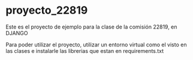 # proyecto_22819
Este es el proyecto de ejemplo para la clase de la comisión 22819, en DJANGO

Para poder utilizar el proyecto, utilizar un entorno virtual como el visto en las clases e instalarle las librerias que estan en requirements.txt
